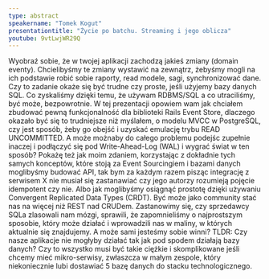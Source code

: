 ```yaml
---
type: abstract
speakername: "Tomek Kogut"
presentationtitle: "Życie po batchu. Streaming i jego oblicza"
youtube: 9vtLwjWR29Q
---
```

Wyobraź sobie, że w twojej aplikacji zachodzą jakieś zmiany (domain eventy). Chcielibyśmy te zmiany wystawić na zewnątrz, żebyśmy mogli na ich podstawie robić sobie raporty, read modele, sagi, synchronizować dane. Czy to zadanie okaże się być trudne czy proste, jeśli użyjemy bazy danych SQL. Co zyskaliśmy dzięki temu, że używam RDBMS/SQL a co utraciliśmy, być może, bezpowrotnie. W tej prezentacji opowiem wam jak chciałem zbudować pewną funkcjonalność dla biblioteki Rails Event Store, dlaczego okazało być się to trudniejsze niż myślałem, o modelu MVCC w PostgreSQL, czy jest sposób, żeby go obejść i uzyskać emulację trybu READ UNCOMMITTED. A może możnaby do całego problemu podejśc zupełnie inaczej i podłączyć się pod Write-Ahead-Log (WAL) i wygrać świat w ten sposób? Pokażę też jak moim zdaniem, korzystając z dokładnie tych samych konceptów, które stoją za Event Sourcingiem i bazami danych moglibyśmy budować API, tak bym za każdym razem pisząc integrację z serwisem X nie musiał się zastanawiać czy jego autorzy rozumieją pojęcie idempotent czy nie. Albo jak moglibyśmy osiągnąć prostotę dzięki używaniu Convergent Replicated Data Types (CRDT). Być może jako community stać nas na więcej niż REST nad CRUDem. Zastanowimy się, czy sprzedawcy SQLa zlasowali nam mózgi, sprawili, że zapomnieliśmy o najprostszym sposobie, który może działać i wprowadzili nas w maliny, w których aktualnie się znajdujemy. A może sami jesteśmy sobie winni? TLDR: Czy nasze aplikacje nie mogłyby działać tak jak pod spodem działają bazy danych?
Czy to wszystko musi być takie ciężkie i skomplikowane jeśli chcemy mieć mikro-serwisy, zwłaszcza w małym zespole, który niekoniecznie lubi dostawiać 5 bazę danych do stacku technologicznego.
